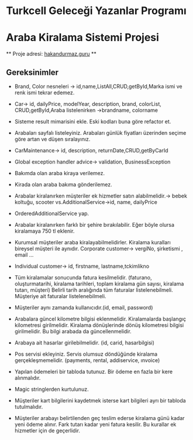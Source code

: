 # Turkcell Geleceği Yazanlar Programı

# Araba Kiralama Sistemi Projesi

** Proje adresi: [hakandurmaz.guru](http://hakandurmaz.guru/) **

## Gereksinimler

* Brand, Color nesneleri -> id,name,ListAll,CRUD,getById,Marka ismi ve renk ismi tekrar edemez.

* Car-> id, dailyPrice, modelYear, description, brand, colorList, CRUD,getById,Araba listelenirken ->brandname,
  colorname

* Sisteme result mimarisini ekle. Eski kodları buna göre refactor et.

* Arabaları sayfalı listeleyiniz. Arabaları günlük fiyatları üzerinden seçime göre artan ve düşen sıralayınız.

* CarMaintenance-> id, description, returnDate,CRUD,getByCarId

* Global exception handler advice-> validation, BusinessException

* Bakımda olan araba kiraya verilemez.

* Kirada olan araba bakıma gönderilemez.

* Arabalar kiralanırken müşteriler ek hizmetler satın alabilmelidir.-> bebek koltuğu, scooter vs.AdditionalService->id,
  name, dailyPrice

* OrderedAdditionalService yap.

* Arabalar kiralanırken farklı bir şehire bırakılabilir. Eğer böyle olursa kiralamaya 750 tl eklenir.

* Kurumsal müşteriler araba kiralayabilmelidirler. Kiralama kuralları bireysel müşteri ile aynıdır. Corporate customer->
  vergiNo, şirketismi , email …

* Individual customer-> id, firstname, lastname,tckimlikno

* Tüm kiralamalar sonucunda fatura kesilmelidir. (faturano, oluşturmatarihi, kiralama tarihleri, toplam kiralama gün
  sayısı, kiralama tutarı, müşteri) Belirli tarih aralığında tüm faturalar listelenebilmeli. Müşteriye ait faturalar
  listelenebilmeli.

* Müşteriler aynı zamanda kullanıcıdır.(id, email, password)

* Arabalara güncel kilometre bilgisi eklenmelidir. Kiralamalarda başlangıç kilometresi girilmelidir. Kiralama
  dönüşlerinde dönüş kilometresi bilgisi girilmelidir. Bu bilgi arabada da güncellenmelidir.

* Arabaya ait hasarlar girilebilmelidir. (id, carid, hasarbilgisi)

* Pos servisi ekleyiniz. Servis olumsuz döndüğünde kiralama gerçekleşmemelidir. (payments, rental, addiservice, ınvoice)

* Yapılan ödemeleri bir tabloda tutunuz. Bir ödeme en fazla bir kere alınmalıdır.

* Magic stringlerden kurtulunuz.

* Müşteriler kart bilgilerini kaydetmek isterse kart bilgileri ayrı bir tabloda tutulmalıdır.

* Müşteriler arabayı belirtilenden geç teslim ederse kiralama günü kadar yeni ödeme alınır. Fark tutarı kadar yeni
  fatura kesilir. Bu kurallar ek hizmetler için de geçerlidir.

